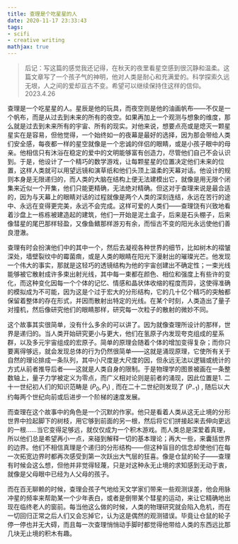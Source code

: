 ```yaml
---
title: 查理是个吃星星的人
date: 2020-11-17 23:33:43
tags: 
- scifi
- creative writing
mathjax: true
---
```


> 后记：写这篇的感觉我还记得，在秋天的夜里看星空感到很沉静和温柔。这篇文章写了一个孩子气的神明，他对人类是耐心和充满爱的。科学探索久远无垠，人之间的爱却亘古不变。希望可以继续保持住这样的信仰。 2023.4.26

查理是一个吃星星的人。星辰是他的玩具，而夜空则是他的油画帆布——不仅是一个帆布，而是从过去到未来的所有的夜空。如果再加上一个观测与想象的维度，那么就是过去到未来所有的宇宙、所有的现实。对他来说，想要点亮或是熄灭一颗星星实在是容易，但他觉得，一个始终如一的夜幕是最好的选择，因为那会带给人类们安全感，每夜都一样的星空就像是一个忠诚的伴侣的眼睛，或是小孩子眼中的母亲。他相信只有沐浴在稳定的爱中的文明能够富有创造力，尽管他们自己不会认识到。于是，他设计了一个精巧的数学游戏，让每颗星星的位置决定他们未来的位置，这样人类就可以用望远镜和演草纸和他们头顶上温柔的天幕对话。他设计的规则本身是无限递归的，而人类的大脑在结构上便无法建模出它，就像是用无限个闭集来近似一个开集，他们只能更精确，无法绝对精确。但这对于查理来说是最合适的，因为与天幕上的眼睛对话的过程就像是两个人类的深刻连结，永远在苦行的途中、永远在变得更完美，永远不会完成。这样可爱的人类们——查理饶有兴致地看着沙盘上一栋栋被建造起的建筑，他们一开始是泥土盒子，后来是石头棚子，后来像彗星的尾巴那样轻盈，又像鱼鳍那样游刃有余，而恒古不变的阳光永远使他们善良澄澈。

查理有时会扮演他们中的其中一个，然后去凝视各种世界的细节，比如树木的褶皱深处，墙壁裂纹中的霉菌癍，或是人类的眼睛在阳光下漫射出的璀璨光芒。他发现一个伟大的事实，那就是这轻巧的透镜结构为他的宇宙创建出不确定性；一束光线能够被它散射成许多束出射光线，其中每一束都在颜色、相位和强度上有些许的变化，而这种变化因每一个个体的记忆、情感和晶状体收缩的程度而异，这使得准确的模拟成为不可能，因为这是个过于宏大的分形结构，它的几十亿个精巧的突触都保留着整体的存在形式，并因而散射出特定的光线。在某个时刻，人类造出了量子对撞机，然后像研究他们的眼睛那样，研究每一次粒子的散射的微妙不同。

这个故事其实很简单，没有什么多余的可以讲了。因为就像查理所设计的那样，世界是递归的。当人类开始研究更小与更大，他们在氢原子内发现夸克组成的星系群，以及多元宇宙组成的宏原子。简单的原理会随着个体的增加变得复杂；而你只要离得够远，就会发现总体的行为仍然很简单——这就是涌现原理，它使所有关于自然的理论排成一条队列，其中小尺度是大尺度的因，但永远无法以逻辑或统计的方式从前者推导后者——这就是人类自身的限制。于是物理学的图景被画在一条整数轴上，量子力学被定义为零点，而广义相对论则是前者的涌现，因此位置是1. 二十一世纪初人们的知识范畴是 $(P_0,P_1)$ , 而在二十二世纪则发现了 $(P_{-1})$ , 随后以大约每两个世纪向前或后进步一个阶梯的速度发展。

而查理在这个故事中的角色是一个沉默的作家。他只是看着人类从这无止境的分形世界中捡起脚下的树枝，用它够到前面的另一根，然后将它们拼接起来去伸向更远的一根……当它变得足够远，就仅仅成为一个积木游戏。而人类总是深爱着真理，所以他们总是希望再小一点，来碰到解释一切的基本理论；再大一些，来囊括世界的边界。他们不相信真理是个递归的分形结构——但这种盲目的信念却使他们在每一次拓宽边界时都再次感受到第一次跃出大气层的狂喜。像是仓鼠的轮子——查理有时候会这么想，但他并非觉得轻蔑，只是对这种永无止境的求知感到无动于衷，就像是父母眼中已经为人父母的孩子。

而在百无聊赖的时候，查理会孩子气地给天文学家们带来一些观测误差，他会用脉冲星的频率来帮助某一个少年表白，或者是倒带某个彗星的运动，来让它精确地出现在临终老人的窗前。每当他这么做的时候，人类的物理研究就会陷入危机，而在一切回归正常之后人们又会忘掉它，认为这是偶然的观测错误。毕竟让仓鼠的轮子停一停也并无大碍，而且每一次查理悄悄动手脚时都觉得他带给人类的东西远比那几块无止境的积木有趣。